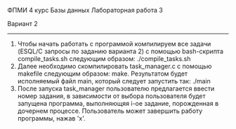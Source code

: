 ФПМИ 4 курс Базы данных
Лабораторная работа 3

Вариант 2

---

1. Чтобы начать работать с программой компилируем все задачи (ESQL/C запросы по заданию варианта 2) с помощью bash-скрипта compile_tasks.sh следующим образом: ./compile_tasks.sh
2. Далее необходимо скомпилировать task_manager.c с помощью makefile следующим образом: make. Результатом будет исполняемый файл main, который следует запустить так: ./main
3. После запуска task_manager пользователю предлагается ввести номер задания, в зависимости от выбора пользователя будет запущена программа, выполняющяя i-ое задание, порожденная в дочернем процессе. Пользователь может завершить работу программы, нажав 'x'.
